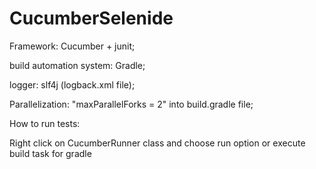 # CucumberSelenide

Framework: Cucumber + junit;

build automation system: Gradle;

logger: slf4j (logback.xml file);

Parallelization: "maxParallelForks = 2" into build.gradle file;

How to run tests:

Right click on CucumberRunner class and choose run option or execute build task for gradle
